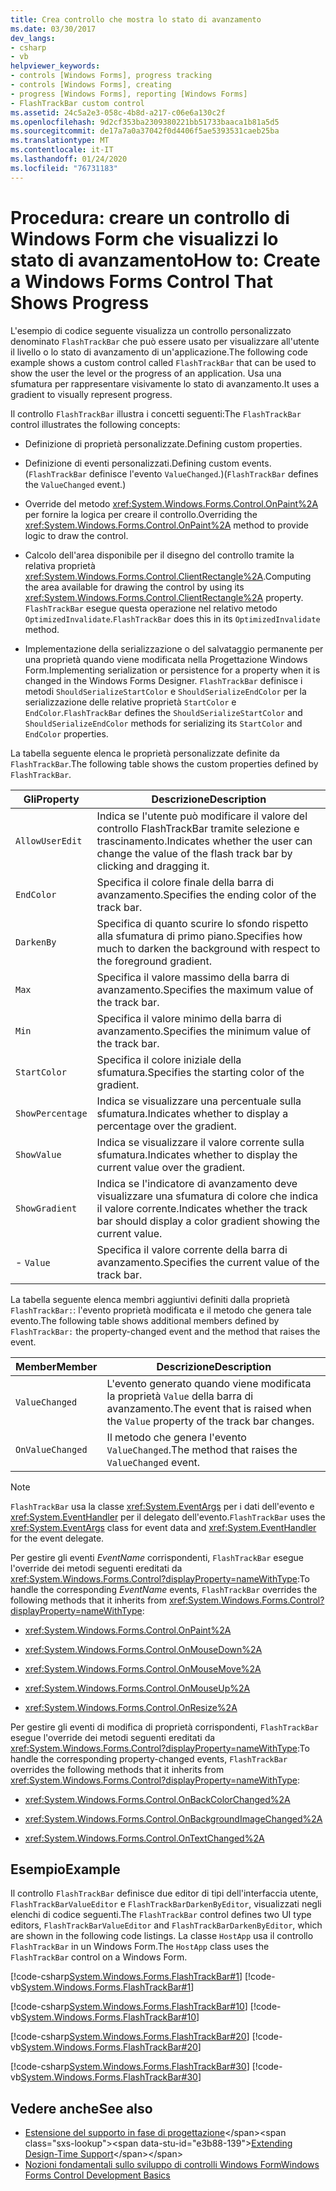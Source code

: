 ```yaml
---
title: Crea controllo che mostra lo stato di avanzamento
ms.date: 03/30/2017
dev_langs:
- csharp
- vb
helpviewer_keywords:
- controls [Windows Forms], progress tracking
- controls [Windows Forms], creating
- progress [Windows Forms], reporting [Windows Forms]
- FlashTrackBar custom control
ms.assetid: 24c5a2e3-058c-4b8d-a217-c06e6a130c2f
ms.openlocfilehash: 9d2cf353ba2309380221bb51733baaca1b81a5d5
ms.sourcegitcommit: de17a7a0a37042f0d4406f5ae5393531caeb25ba
ms.translationtype: MT
ms.contentlocale: it-IT
ms.lasthandoff: 01/24/2020
ms.locfileid: "76731183"
---
```

# <a name="how-to-create-a-windows-forms-control-that-shows-progress"></a><span data-ttu-id="e3b88-102">Procedura: creare un controllo di Windows Form che visualizzi lo stato di avanzamento</span><span class="sxs-lookup"><span data-stu-id="e3b88-102">How to: Create a Windows Forms Control That Shows Progress</span></span>
<span data-ttu-id="e3b88-103">L'esempio di codice seguente visualizza un controllo personalizzato denominato `FlashTrackBar` che può essere usato per visualizzare all'utente il livello o lo stato di avanzamento di un'applicazione.</span><span class="sxs-lookup"><span data-stu-id="e3b88-103">The following code example shows a custom control called `FlashTrackBar` that can be used to show the user the level or the progress of an application.</span></span> <span data-ttu-id="e3b88-104">Usa una sfumatura per rappresentare visivamente lo stato di avanzamento.</span><span class="sxs-lookup"><span data-stu-id="e3b88-104">It uses a gradient to visually represent progress.</span></span>  
  
 <span data-ttu-id="e3b88-105">Il controllo `FlashTrackBar` illustra i concetti seguenti:</span><span class="sxs-lookup"><span data-stu-id="e3b88-105">The `FlashTrackBar` control illustrates the following concepts:</span></span>  
  
- <span data-ttu-id="e3b88-106">Definizione di proprietà personalizzate.</span><span class="sxs-lookup"><span data-stu-id="e3b88-106">Defining custom properties.</span></span>  
  
- <span data-ttu-id="e3b88-107">Definizione di eventi personalizzati.</span><span class="sxs-lookup"><span data-stu-id="e3b88-107">Defining custom events.</span></span> <span data-ttu-id="e3b88-108">(`FlashTrackBar` definisce l'evento `ValueChanged`.)</span><span class="sxs-lookup"><span data-stu-id="e3b88-108">(`FlashTrackBar` defines the `ValueChanged` event.)</span></span>  
  
- <span data-ttu-id="e3b88-109">Override del metodo <xref:System.Windows.Forms.Control.OnPaint%2A> per fornire la logica per creare il controllo.</span><span class="sxs-lookup"><span data-stu-id="e3b88-109">Overriding the <xref:System.Windows.Forms.Control.OnPaint%2A> method to provide logic to draw the control.</span></span>  
  
- <span data-ttu-id="e3b88-110">Calcolo dell'area disponibile per il disegno del controllo tramite la relativa proprietà <xref:System.Windows.Forms.Control.ClientRectangle%2A>.</span><span class="sxs-lookup"><span data-stu-id="e3b88-110">Computing the area available for drawing the control by using its <xref:System.Windows.Forms.Control.ClientRectangle%2A> property.</span></span> <span data-ttu-id="e3b88-111">`FlashTrackBar` esegue questa operazione nel relativo metodo `OptimizedInvalidate`.</span><span class="sxs-lookup"><span data-stu-id="e3b88-111">`FlashTrackBar` does this in its `OptimizedInvalidate` method.</span></span>  
  
- <span data-ttu-id="e3b88-112">Implementazione della serializzazione o del salvataggio permanente per una proprietà quando viene modificata nella Progettazione Windows Form.</span><span class="sxs-lookup"><span data-stu-id="e3b88-112">Implementing serialization or persistence for a property when it is changed in the Windows Forms Designer.</span></span> <span data-ttu-id="e3b88-113">`FlashTrackBar` definisce i metodi `ShouldSerializeStartColor` e `ShouldSerializeEndColor` per la serializzazione delle relative proprietà `StartColor` e `EndColor`.</span><span class="sxs-lookup"><span data-stu-id="e3b88-113">`FlashTrackBar` defines the `ShouldSerializeStartColor` and `ShouldSerializeEndColor` methods for serializing its `StartColor` and `EndColor` properties.</span></span>  
  
 <span data-ttu-id="e3b88-114">La tabella seguente elenca le proprietà personalizzate definite da `FlashTrackBar`.</span><span class="sxs-lookup"><span data-stu-id="e3b88-114">The following table shows the custom properties defined by `FlashTrackBar`.</span></span>  
  
|<span data-ttu-id="e3b88-115">Gli</span><span class="sxs-lookup"><span data-stu-id="e3b88-115">Property</span></span>|<span data-ttu-id="e3b88-116">Descrizione</span><span class="sxs-lookup"><span data-stu-id="e3b88-116">Description</span></span>|  
|--------------|-----------------|  
|`AllowUserEdit`|<span data-ttu-id="e3b88-117">Indica se l'utente può modificare il valore del controllo FlashTrackBar tramite selezione e trascinamento.</span><span class="sxs-lookup"><span data-stu-id="e3b88-117">Indicates whether the user can change the value of the flash track bar by clicking and dragging it.</span></span>|  
|`EndColor`|<span data-ttu-id="e3b88-118">Specifica il colore finale della barra di avanzamento.</span><span class="sxs-lookup"><span data-stu-id="e3b88-118">Specifies the ending color of the track bar.</span></span>|  
|`DarkenBy`|<span data-ttu-id="e3b88-119">Specifica di quanto scurire lo sfondo rispetto alla sfumatura di primo piano.</span><span class="sxs-lookup"><span data-stu-id="e3b88-119">Specifies how much to darken the background with respect to the foreground gradient.</span></span>|  
|`Max`|<span data-ttu-id="e3b88-120">Specifica il valore massimo della barra di avanzamento.</span><span class="sxs-lookup"><span data-stu-id="e3b88-120">Specifies the maximum value of the track bar.</span></span>|  
|`Min`|<span data-ttu-id="e3b88-121">Specifica il valore minimo della barra di avanzamento.</span><span class="sxs-lookup"><span data-stu-id="e3b88-121">Specifies the minimum value of the track bar.</span></span>|  
|`StartColor`|<span data-ttu-id="e3b88-122">Specifica il colore iniziale della sfumatura.</span><span class="sxs-lookup"><span data-stu-id="e3b88-122">Specifies the starting color of the gradient.</span></span>|  
|`ShowPercentage`|<span data-ttu-id="e3b88-123">Indica se visualizzare una percentuale sulla sfumatura.</span><span class="sxs-lookup"><span data-stu-id="e3b88-123">Indicates whether to display a percentage over the gradient.</span></span>|  
|`ShowValue`|<span data-ttu-id="e3b88-124">Indica se visualizzare il valore corrente sulla sfumatura.</span><span class="sxs-lookup"><span data-stu-id="e3b88-124">Indicates whether to display the current value over the gradient.</span></span>|  
|`ShowGradient`|<span data-ttu-id="e3b88-125">Indica se l'indicatore di avanzamento deve visualizzare una sfumatura di colore che indica il valore corrente.</span><span class="sxs-lookup"><span data-stu-id="e3b88-125">Indicates whether the track bar should display a color gradient showing the current value.</span></span>|  
|-   `Value`|<span data-ttu-id="e3b88-126">Specifica il valore corrente della barra di avanzamento.</span><span class="sxs-lookup"><span data-stu-id="e3b88-126">Specifies the current value of the track bar.</span></span>|  
  
 <span data-ttu-id="e3b88-127">La tabella seguente elenca membri aggiuntivi definiti dalla proprietà `FlashTrackBar:`: l'evento proprietà modificata e il metodo che genera tale evento.</span><span class="sxs-lookup"><span data-stu-id="e3b88-127">The following table shows additional members defined by `FlashTrackBar:` the property-changed event and the method that raises the event.</span></span>  
  
|<span data-ttu-id="e3b88-128">Member</span><span class="sxs-lookup"><span data-stu-id="e3b88-128">Member</span></span>|<span data-ttu-id="e3b88-129">Descrizione</span><span class="sxs-lookup"><span data-stu-id="e3b88-129">Description</span></span>|  
|------------|-----------------|  
|`ValueChanged`|<span data-ttu-id="e3b88-130">L'evento generato quando viene modificata la proprietà `Value` della barra di avanzamento.</span><span class="sxs-lookup"><span data-stu-id="e3b88-130">The event that is raised when the `Value` property of the track bar changes.</span></span>|  
|`OnValueChanged`|<span data-ttu-id="e3b88-131">Il metodo che genera l'evento `ValueChanged`.</span><span class="sxs-lookup"><span data-stu-id="e3b88-131">The method that raises the `ValueChanged` event.</span></span>|  
  
> [!NOTE]
> <span data-ttu-id="e3b88-132">`FlashTrackBar` usa la classe <xref:System.EventArgs> per i dati dell'evento e <xref:System.EventHandler> per il delegato dell'evento.</span><span class="sxs-lookup"><span data-stu-id="e3b88-132">`FlashTrackBar` uses the <xref:System.EventArgs> class for event data and <xref:System.EventHandler> for the event delegate.</span></span>  
  
 <span data-ttu-id="e3b88-133">Per gestire gli eventi *EventName* corrispondenti, `FlashTrackBar` esegue l'override dei metodi seguenti ereditati da <xref:System.Windows.Forms.Control?displayProperty=nameWithType>:</span><span class="sxs-lookup"><span data-stu-id="e3b88-133">To handle the corresponding *EventName* events, `FlashTrackBar` overrides the following methods that it inherits from <xref:System.Windows.Forms.Control?displayProperty=nameWithType>:</span></span>  
  
- <xref:System.Windows.Forms.Control.OnPaint%2A>  
  
- <xref:System.Windows.Forms.Control.OnMouseDown%2A>  
  
- <xref:System.Windows.Forms.Control.OnMouseMove%2A>  
  
- <xref:System.Windows.Forms.Control.OnMouseUp%2A>  
  
- <xref:System.Windows.Forms.Control.OnResize%2A>  
  
 <span data-ttu-id="e3b88-134">Per gestire gli eventi di modifica di proprietà corrispondenti, `FlashTrackBar` esegue l'override dei metodi seguenti ereditati da <xref:System.Windows.Forms.Control?displayProperty=nameWithType>:</span><span class="sxs-lookup"><span data-stu-id="e3b88-134">To handle the corresponding property-changed events, `FlashTrackBar` overrides the following methods that it inherits from <xref:System.Windows.Forms.Control?displayProperty=nameWithType>:</span></span>  
  
- <xref:System.Windows.Forms.Control.OnBackColorChanged%2A>  
  
- <xref:System.Windows.Forms.Control.OnBackgroundImageChanged%2A>  
  
- <xref:System.Windows.Forms.Control.OnTextChanged%2A>  
  
## <a name="example"></a><span data-ttu-id="e3b88-135">Esempio</span><span class="sxs-lookup"><span data-stu-id="e3b88-135">Example</span></span>  
 <span data-ttu-id="e3b88-136">Il controllo `FlashTrackBar` definisce due editor di tipi dell'interfaccia utente, `FlashTrackBarValueEditor` e `FlashTrackBarDarkenByEditor`, visualizzati negli elenchi di codice seguenti.</span><span class="sxs-lookup"><span data-stu-id="e3b88-136">The `FlashTrackBar` control defines two UI type editors, `FlashTrackBarValueEditor` and `FlashTrackBarDarkenByEditor`, which are shown in the following code listings.</span></span> <span data-ttu-id="e3b88-137">La classe `HostApp` usa il controllo `FlashTrackBar` in un Windows Form.</span><span class="sxs-lookup"><span data-stu-id="e3b88-137">The `HostApp` class uses the `FlashTrackBar` control on a Windows Form.</span></span>  
  
 [!code-csharp[System.Windows.Forms.FlashTrackBar#1](~/samples/snippets/csharp/VS_Snippets_Winforms/System.Windows.Forms.FlashTrackBar/CS/FlashTrackBar.cs#1)]
 [!code-vb[System.Windows.Forms.FlashTrackBar#1](~/samples/snippets/visualbasic/VS_Snippets_Winforms/System.Windows.Forms.FlashTrackBar/VB/FlashTrackBar.vb#1)]  
  
 [!code-csharp[System.Windows.Forms.FlashTrackBar#10](~/samples/snippets/csharp/VS_Snippets_Winforms/System.Windows.Forms.FlashTrackBar/CS/FlashTrackBarDarkenByEditor.cs#10)]
 [!code-vb[System.Windows.Forms.FlashTrackBar#10](~/samples/snippets/visualbasic/VS_Snippets_Winforms/System.Windows.Forms.FlashTrackBar/VB/FlashTrackBarDarkenByEditor.vb#10)]  
  
 [!code-csharp[System.Windows.Forms.FlashTrackBar#20](~/samples/snippets/csharp/VS_Snippets_Winforms/System.Windows.Forms.FlashTrackBar/CS/FlashTrackBarValueEditor.cs#20)]
 [!code-vb[System.Windows.Forms.FlashTrackBar#20](~/samples/snippets/visualbasic/VS_Snippets_Winforms/System.Windows.Forms.FlashTrackBar/VB/FlashTrackBarValueEditor.vb#20)]  
  
 [!code-csharp[System.Windows.Forms.FlashTrackBar#30](~/samples/snippets/csharp/VS_Snippets_Winforms/System.Windows.Forms.FlashTrackBar/CS/HostApp.cs#30)]
 [!code-vb[System.Windows.Forms.FlashTrackBar#30](~/samples/snippets/visualbasic/VS_Snippets_Winforms/System.Windows.Forms.FlashTrackBar/VB/HostApp.vb#30)]  
  
## <a name="see-also"></a><span data-ttu-id="e3b88-138">Vedere anche</span><span class="sxs-lookup"><span data-stu-id="e3b88-138">See also</span></span>

- <span data-ttu-id="e3b88-139">[Estensione del supporto in fase di progettazione](https://docs.microsoft.com/previous-versions/visualstudio/visual-studio-2013/37899azc(v=vs.120))</span><span class="sxs-lookup"><span data-stu-id="e3b88-139">[Extending Design-Time Support](https://docs.microsoft.com/previous-versions/visualstudio/visual-studio-2013/37899azc(v=vs.120))</span></span>
- [<span data-ttu-id="e3b88-140">Nozioni fondamentali sullo sviluppo di controlli Windows Form</span><span class="sxs-lookup"><span data-stu-id="e3b88-140">Windows Forms Control Development Basics</span></span>](windows-forms-control-development-basics.md)
